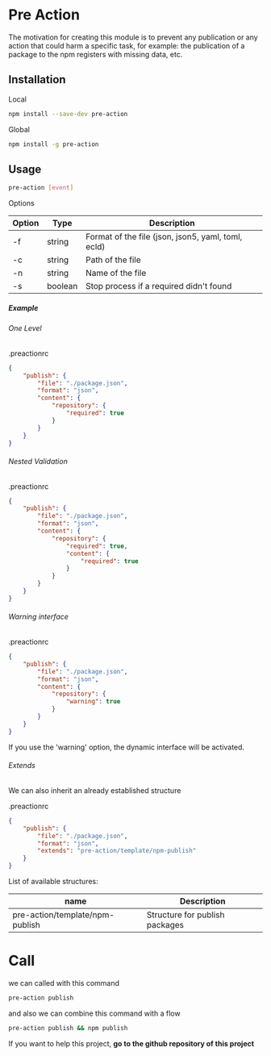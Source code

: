 # Pre Action

The motivation for creating this module is to prevent any publication or any action that could harm a specific task, for example: the publication of a package to the npm registers with missing data, etc.

## Installation

Local

```bash
npm install --save-dev pre-action
```

Global

```bash
npm install -g pre-action
```

## Usage

```bash
pre-action [event]
```

Options

| Option      | Type | Description |
| ----------- | ----------- | ----------- |
| -f   | string  | Format of the file (json, json5, yaml, toml, ecld)       |
| -c   | string | Path of the file        |
| -n   | string | Name of the file        |
| -s   | boolean | Stop process if a required didn't found        |

##### Example

###### One Level

.preactionrc

```json
{
    "publish": {
        "file": "./package.json",
        "format": "json",
        "content": {
            "repository": {
                "required": true
            }
        }
    }
}
```

###### Nested Validation

.preactionrc

```json
{
    "publish": {
        "file": "./package.json",
        "format": "json",
        "content": {
            "repository": {
                "required": true,
                "content": {
                    "required": true
                }
            }
        }
    }
}
```

###### Warning interface

.preactionrc

```json
{
    "publish": {
        "file": "./package.json",
        "format": "json",
        "content": {
            "repository": {
                "warning": true
            }
        }
    }
}
```

If you use the 'warning' option, the dynamic interface will be activated.

###### Extends

We can also inherit an already established structure

.preactionrc

```json
{
    "publish": {
        "file": "./package.json",
        "format": "json",
        "extends": "pre-action/template/npm-publish"
    }
}
```

List of available structures:

| name   | Description |
| ----------- | ---------- |
| pre-action/template/npm-publish   | Structure for publish packages |

# Call

we can called with this command

```bash
pre-action publish
```

and also we can combine this command with a flow

```bash
pre-action publish && npm publish
```

If you want to help this project, **go to the github repository of this project**
